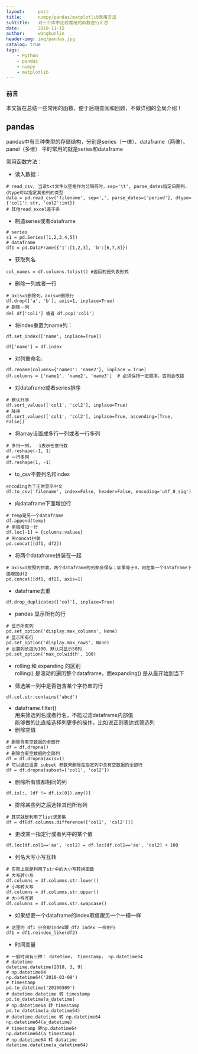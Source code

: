 ```yaml
---
layout:     post
title:      numpy/pandas/matplotlib常用方法
subtitle:   对三个库中比较常用的函数进行汇总
date:       2018-11-15
author:     wangkunlin
header-img: img/pandas.jpg
catalog: true
tags:
    - Python 
    - pandas
    - numpy
    - matplotlib
---
```

### 前言
  本文旨在总结一些常用的函数，便于后期查阅和回顾，不做详细的全局介绍！
  
## pandas
pandas中有三种类型的存储结构，分别是series（一维）、dataframe（两维）、panel（多维）
平时常用的就是series和dataframe

常用函数方法：
- 读入数据：  
```buildoutcfg
# read_csv, 当读txt文件以空格作为分隔符时，sep='\t', parse_dates指定日期列，dtype可以指定其他列的类型
data = pd.read_csv('filename', sep=',', parse_dates=['period'], dtype={'col1': str, 'col2':int})
# 其他read_excel差不多
```
- 制造series或者dataframe
```buildoutcfg
# series
s1 = pd.Series([1,2,3,4,5])
# dataframe
df1 = pd.DataFrame({'1':[1,2,3], 'b':[6,7,8]})
```
- 获取列名
```buildoutcfg
col_names = df.columns.tolist() #返回的是列表形式
```
- 删除一列或者一行
```buildoutcfg
# axis=1删除列，axis=0删除行
df.drop(['a', 'b'], axis=1, inplace=True)
# 删除一列
del df['col1'] 或者 df.pop('col1')
```
- 将index重置为name列：  
```buildoutcfg
df.set_index(['name', inplace=True])

df['name'] = df.index
```
- 对列重命名:  
```buildoutcfg
df.rename(columns={'name1': 'name2'}, inplace = True)  
df.columns = ['name1', 'name2', 'name3']  # 必须保持一定顺序，否则会改错
```
- 对dataframe或者series排序
```buildoutcfg
# 默认升序
df.sort_values(['col1', 'col2'], inplace=True)
# 降序
df.sort_values(['col1', 'col2'], inplace=True, ascending=[True, False])
```
- 将array设置成多行一列或者一行多列
```buildoutcfg
# 多行一列， -1表示任意行数
df.reshape(-1, 1)
# 一行多列
df.reshape(1, -1)
```
- to_csv不要列名和index
```buildoutcfg
encoding为了正常显示中文
df.to_csv('filename', index=False, header=False, encoding='utf_8_sig')
```
- 向dataframe下面增加行
```buildoutcfg
# temp是另一个dataframe
df.append(temp)
# 单独增加一行
df.loc[-1] = {columns:values}
# 用concat拼装
pd.concat([df1, df2])
```
- 将两个dataframe拼装在一起
```buildoutcfg
# axis=1按照列拼装，两个dataframe的列都会保存；如果等于0，则在第一个dataframe下面增加df2
pd.concat([df1, df2], axis=1)
```
- dataframe去重
```buildoutcfg
df.drop_duplicates(['col'], inplace=True)
```
- pandas 显示所有的行
```buildoutcfg
# 显示所有列
pd.set_option('display.max_columns', None)
# 显示所有行
pd.set_option('display.max_rows', None)
# 设置列长度为100，默认只显示50列
pd.set_option('max_colwidth', 100)
```
- rolling 和 expanding 的区别  
rolling() 是滚动的遍历整个dataframe，而expanding() 是从最开始到当下

- 筛选某一列中是否包含某个字符串的行
```buildoutcfg
df.col.str.contains('abcd')
```
- dataframe.filter()  
用来筛选列名或者行名，不能过滤dataframe内部值  
能够做的比直接选择列更多的操作，比如说正则表达式筛选列  
- 删除空值
```buildoutcfg
# 删除含有空数据的全部行
df = df.dropna()
# 删除含有空数据的全部列
df = df.dropna(axis=1)
# 可以通过设置 subset 参数来删除在指定列中含有空数据的全部行
df = df.dropna(subset=['col1', 'col2'])
```
- 删除所有值都相同的列
```buildoutcfg
df.ix[:, (df != df.ix[0]).any()]
```
- 排除某些列之后选择其他所有列
```buildoutcfg
# 其实就是利用了list求差集
df = df[df.columns.difference(['col1', 'col2'])]
```
- 更改某一指定行或者列中的某个值
```buildoutcfg
df.loc[df.col1=='aa', 'col2] = df.loc[df.col1=='aa', 'col2] + 100
```
- 列名大写小写互转
```buildoutcfg
# 实际上就是利用了str中的大小写转换函数
# 大写转小写
df.columns = df.columns.str.lower()
# 小写转大写
df.columns = df.columns.str.upper()
# 大小写互转
df.columns = df.columns.str.swapcase()
```
- 如果想要一个dataframe的index取值跟另一个一模一样
```buildoutcfg
# 这里的 df1 只会取index跟 df2 index 一样的行
df1 = df1.reindex_like(df2)
```
- 时间变量
```buildoutcfg
# 一般时间有三种： datetime， timestamp， np.datetime64
# datetime
datetime.datetime(2010, 3, 9)
# np.datetime64
np.datetime64('2010-03-09')
# timestamp
pd.to_datetime('20100309')
# datetime.datetime 转 timestamp
pd.to_datetime(a_datetime)
# np.datetime64 转 timestamp
pd.to_datetime(a_datetime64)
# datetime.datetime 转 np.datetime64
np.datetime64(a_datetime)
# timestamp 转np.datetime64
np.datetime64(a_timestamp)
# np.datetime64 转 datatime
datetime.datetime(a_datetime64)
```
